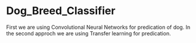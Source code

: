 # Dog_Breed_Classifier
First we are using Convolutional Neural Networks for predication of dog.
In the second approch we are using Transfer learning for predication.
